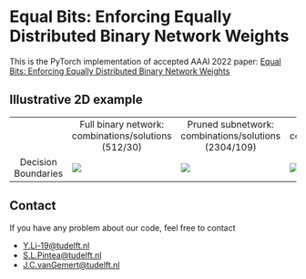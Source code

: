 # Equal Bits: Enforcing Equally Distributed Binary Network Weights
This is the PyTorch implementation of accepted AAAI 2022 paper: [Equal Bits: Enforcing Equally Distributed Binary Network Weights](https://arxiv.org/abs/2112.03406)

<!-- 
### Glance

```
settings ── Toy Example ── ── ──CIFAR10 ── ── ── CIFAR100 ── ── ── ImageNet     
             └── toy_example.py   └── trainer.py   └──              └── 
    	     			       
``` -->


## Illustrative 2D example
<table border=0 >
	<tbody>
    <tr>
			<td>  </td>
			<td align="center"> Full binary network:  combinations/solutions (512/30) </td>
			<td align="center"> Pruned subnetwork:  combinations/solutions (2304/109) </td>
			<td align="center"> Bi-half subnetwork: combinations/solutions (630/98) </td>
		</tr>
		<tr>
			<td width="19%" align="center"> Decision Boundaries </td>
			<td width="27%" > <img src="https://github.com/liyunqianggyn/Equal-Bits-BNN/blob/main/ToyExample/FullBNN.png"> </td>
			<td width="27%"> <img src="https://github.com/liyunqianggyn/Equal-Bits-BNN/blob/main/ToyExample/Ours.png"> </td>
			<td width="27%"> <img src="https://github.com/liyunqianggyn/Equal-Bits-BNN/blob/main/ToyExample/Decisions_bits.png"> </td>
		</tr>
	</tbody>
</table>


## Contact
If you have any problem about our code, feel free to contact

 - Y.Li-19@tudelft.nl
 - S.L.Pintea@tudelft.nl
 - J.C.vanGemert@tudelft.nl

